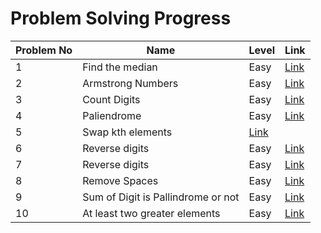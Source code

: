 # Problem Solving Progress

| Problem No | Name | Level | Link |
|------------|------|-------|------|
| 1          |  Find the median   |  Easy  |   [Link](./problem_1.java)   |
| 2          |    Armstrong Numbers  |   Easy    |    [Link](./problem_2.java)  |
|3|Count Digits| Easy | [Link](./problem_3.java)|
|4|Paliendrome| Easy | [Link](./problem_4.java)|
|5|Swap kth elements| [Link](./problem_5.java)|
|6|Reverse digits|Easy|[Link](./problem_6.java)|
|7| Reverse digits|Easy|[Link](./problem_7.java)|
|8| Remove Spaces| Easy| [Link](./problem_8.java)|
|9|Sum of Digit is Pallindrome or not|Easy|[Link](./problem_9.java)|
|10|At least two greater elements|Easy|[Link](./problem_10.java)|
